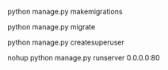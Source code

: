 

python manage.py makemigrations

python manage.py migrate

python manage.py createsuperuser

nohup python manage.py runserver 0.0.0.0:80
